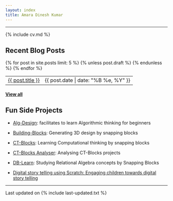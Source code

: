 ```yaml
---
layout: index
title: Amara Dinesh Kumar
---
```


---

{% include cv.md %}

## <i class="fa fa-chevron-right"></i> Recent Blog Posts

<table class="table table-hover">
  {% for post in site.posts limit: 5 %}
    {% unless post.draft %}
    <tr>
      <td><a href="{{ post.url }}">{{ post.title }}</a></td>
      <td class="col-md-3" style="text-align: right;">{{ post.date | date: "%B %e, %Y" }}</td>
    </tr>
    {% endunless %}
  {% endfor %}
</table>
<h4><a href="/blog">View all</a></h4>

## <i class="fa fa-chevron-right"></i> Fun Side Projects
+ <a href="http://nlp.amrita.edu/Alg-Design/" target="_blank"> Alg-Design</a>: facilitates to learn Algorithmic thinking for beginners

+ <a href="http://nlp.amrita.edu/Building-Blocks/" target="_blank"> Building-Blocks</a>: Generating 3D design by snapping blocks

+ <a href="http://nlp.amrita.edu/CT-Blocks/" target="_blank"> CT-Blocks</a>: Learning Computational thinking by snapping blocks

+ <a href="http://nlp.amrita.edu/CT-Blocks/" target="_blank"> CT-Blocks Analyser</a>: Analysing CT-Blocks projects

+ <a href="http://nlp.amrita.edu/DB-Learn/" target="_blank"> DB-Learn</a>: Studying Relational Algebra concepts by Snapping Blocks

+ <a href="http://nlp.amrita.edu/Digital-storytelling/" target="_blank"> Digital story telling using Scratch: Engaging children towards digital story telling</a>

---

Last updated on {% include last-updated.txt %}
